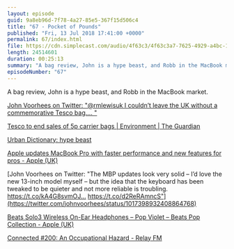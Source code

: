 ```yaml
---
layout: episode
guid: 9a8eb96d-7f78-4a27-85e5-367f15d506c4
title: "67 - Pocket of Pounds"
published: "Fri, 13 Jul 2018 17:41:00 +0000"
permalink: 67/index.html
file: https://cdn.simplecast.com/audio/4f63c3/4f63c3a7-7625-4929-a4bc-1ef4cdcbca06/80115a88-47c5-4b78-958b-bf50b7984e20/9716ff20_tc.mp3?aid=rss_feed&feed=7Rzwf7P6
length: 24514601
duration: 00:25:13
summary: "A bag review, John is a hype beast, and Robb in the MacBook market."
episodeNumber: "67"
---
```


A bag review, John is a hype beast, and Robb in the MacBook market.

[John Voorhees on Twitter: "@rmlewisuk I couldn’t leave the UK without a commemorative Tesco bag.… "](https://twitter.com/johnvoorhees/status/1016014672502362117)

[Tesco to end sales of 5p carrier bags | Environment | The Guardian](https://www.theguardian.com/environment/2017/aug/07/tesco-to-end-sales-of-5p-carrier-bags)

[Urban Dictionary: hype beast](https://www.urbandictionary.com/define.php?term=hype%20beast)

[Apple updates MacBook Pro with faster performance and new features for pros - Apple (UK)](https://www.apple.com/uk/newsroom/2018/07/apple-updates-macbook-pro-with-faster-performance-and-new-features-for-pros/)

[John Voorhees on Twitter: "The MBP updates look very solid – I’d love the new 13-inch model myself – but the idea that the keyboard has been tweaked to be quieter and not more reliable is troubling. https://t.co/kA4G8svmOJ… https://t.co/d2ReRAmncS"](https://twitter.com/johnvoorhees/status/1017398932408864768)

[Beats Solo3 Wireless On-Ear Headphones – Pop Violet – Beats Pop Collection - Apple (UK)](https://www.apple.com/uk/shop/product/MRRJ2ZM/A/beats-solo3-wireless-on-ear-headphones-beats-pop-collection-pop-violet)

[Connected #200: An Occupational Hazard - Relay FM](https://www.relay.fm/connected/200)
